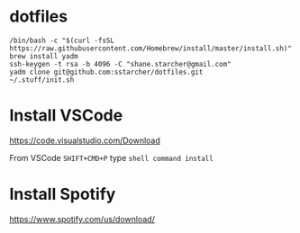 # dotfiles

```
/bin/bash -c "$(curl -fsSL https://raw.githubusercontent.com/Homebrew/install/master/install.sh)"
brew install yadm
ssh-keygen -t rsa -b 4096 -C "shane.starcher@gmail.com"
yadm clone git@github.com:sstarcher/dotfiles.git
~/.stuff/init.sh
```
 
 # Install VSCode
 https://code.visualstudio.com/Download

From VSCode `SHIFT+CMD+P` type `shell command install`

# Install Spotify
https://www.spotify.com/us/download/

